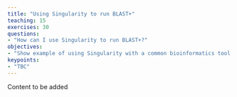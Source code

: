 ```yaml
---
title: "Using Singularity to run BLAST+"
teaching: 15
exercises: 30
questions:
- "How can I use Singularity to run BLAST+?"
objectives:
- "Show example of using Singularity with a common bioinformatics tool."
keypoints:
- "TBC"
---
```


Content to be added
